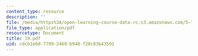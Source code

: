 ```yaml
---
content_type: resource
description: ''
file: /media/https%3A/open-learning-course-data-rc.s3.amazonaws.com/5-74-introductory-quantum-mechanics-ii-spring-2004/cdcb1e6d77992469b948f28c83b43591_19.pdf
file_type: application/pdf
resourcetype: Document
title: 19.pdf
uid: cdcb1e6d-7799-2469-b948-f28c83b43591
---
```

